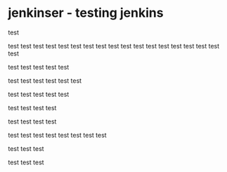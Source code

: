 # jenkinser - testing jenkins

test

test
test
test
test
test
test
test
test
test
test
test
test
test
test
test
test
test
test

test
test
test
test
test

test
test
test
test
test
test

test
test
test
test
test

test
test
test
test

test
test
test
test

test
test
test
test
test
test
test
test

test
test
test

test
test
test
